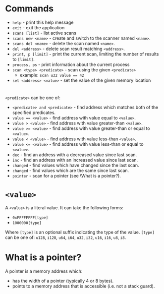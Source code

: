 # Commands

* `help` - print this help message
* `exit` - exit the application
* `scans [list]` - list active scans
* `scans new <name>` - create and switch to the scanner named `<name>`.
* `scans del <name>` - delete the scan named `<name>`.
* `del <address>` - delete scan result matching `<address>`.
* `print, p [limit]` - print the current scan, limiting the number of results to `[limit]`.
* `process, ps` - print information about the current process
* `scan <type> <predicate>` - scan using the given `<predicate>`
  * example: `scan u32 value == 42`
* `set <address> <value>` - set the value of the given memory location

# <predicate>

`<predicate>` can be one of:

* `<predicate> and <predicate>` - find address which matches both of the specified predicates.
* `value == <value>` - find address with value equal to `<value>`.
* `value > <value>` - find address with value greater-than `<value>`.
* `value >= <value>` - find address with value greater-than or equal to `<value>`.
* `value < <value>` - find address with value less-than `<value>`.
* `value <= <value>` - find address with value less-than or equal to `<value>`.
* `dec` - find an address with a decreased value since last scan.
* `inc` - find an address with an increased value since last scan.
* `changed` - find values which have changed since the last scan.
* `changed` - find values which are the same since last scan.
* `pointer` - scan for a pointer (see \What is a pointer?\).

# `<value>`

A `<value>` is a literal value. It can take the following forms:

* `0xFFFFFFFF[type]`
* `1000000[type]`

Where `[type]` is an optional suffix indicating the type of the value.
`[type]` can be one of: `u128`, `i128`, `u64`, `i64`, `u32`, `i32`, `u16`, `i16`, `u8`, `i8`.

# What is a pointer?

A pointer is a memory address which:

* has the width of a pointer (typically 4 or 8 bytes).
* points to a memory address that is accessible (i.e. not a stack guard).